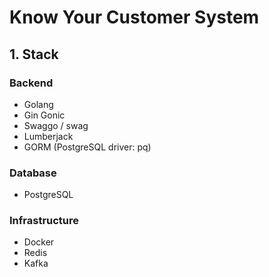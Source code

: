 # Know Your Customer System

## 1. Stack

### Backend
- Golang
- Gin Gonic
- Swaggo / swag
- Lumberjack
- GORM (PostgreSQL driver: pq)

### Database
- PostgreSQL

### Infrastructure
- Docker
- Redis
- Kafka
